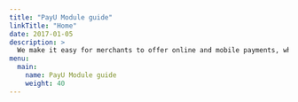```yaml
---
title: "PayU Module guide"
linkTitle: "Home"
date: 2017-01-05
description: >
  We make it easy for merchants to offer online and mobile payments, while taking away the burden of integrating with multiple payment providers.
menu:
  main:
    name: PayU Module guide
    weight: 40     
---
```

<!--some title here-->
<script language="javascript">

window.location.href = "https://ecommerce.payulatam.com/manual-secure/manual.html"

</script>